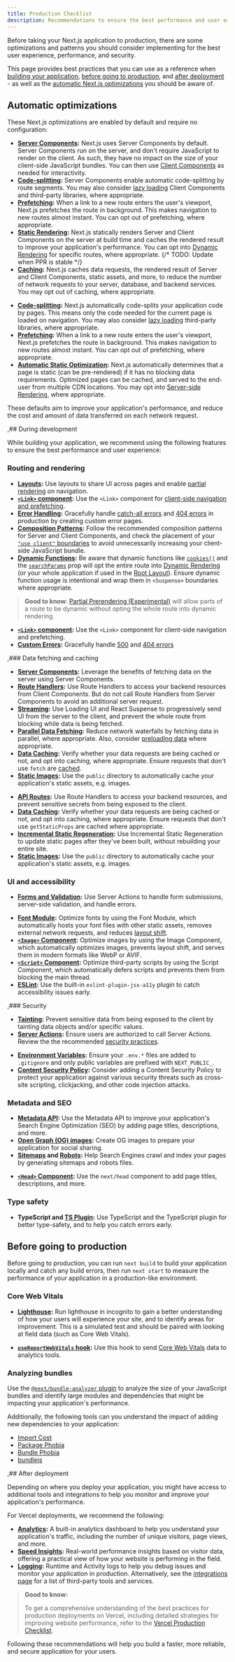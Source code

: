 ```yaml
---
title: Production Checklist
description: Recommendations to ensure the best performance and user experience before taking your Next.js application to production.
---
```


Before taking your Next.js application to production, there are some optimizations and patterns you should consider implementing for the best user experience, performance, and security.

This page provides best practices that you can use as a reference when [building your application](#during-development), [before going to production](#before-going-to-production), and [after deployment](#after-deployment) - as well as the [automatic Next.js optimizations](#automatic-optimizations) you should be aware of.

## Automatic optimizations

These Next.js optimizations are enabled by default and require no configuration:

<AppOnly>

- **[Server Components](/docs/app/building-your-application/rendering/server-components):** Next.js uses Server Components by default. Server Components run on the server, and don't require JavaScript to render on the client. As such, they have no impact on the size of your client-side JavaScript bundles. You can then use [Client Components](/docs/app/building-your-application/rendering/client-components) as needed for interactivity.
- **[Code-splitting](/docs/app/building-your-application/routing/linking-and-navigating#how-routing-and-navigation-works):** Server Components enable automatic code-splitting by route segments. You may also consider [lazy loading](/docs/app/building-your-application/optimizing/lazy-loading) Client Components and third-party libraries, where appropriate.
- **[Prefetching](/docs/app/building-your-application/routing/linking-and-navigating#2-prefetching):** When a link to a new route enters the user's viewport, Next.js prefetches the route in background. This makes navigation to new routes almost instant. You can opt out of prefetching, where appropriate.
- **[Static Rendering](/docs/app/building-your-application/rendering/server-components#static-rendering-default):** Next.js statically renders Server and Client Components on the server at build time and caches the rendered result to improve your application's performance. You can opt into [Dynamic Rendering](/docs/app/building-your-application/rendering/server-components#dynamic-rendering) for specific routes, where appropriate. {/* TODO: Update when PPR is stable */}
- **[Caching](/docs/app/building-your-application/caching):** Next.js caches data requests, the rendered result of Server and Client Components, static assets, and more, to reduce the number of network requests to your server, database, and backend services. You may opt out of caching, where appropriate.

</AppOnly>

<PagesOnly>

- **[Code-splitting](/docs/pages/building-your-application/routing/pages-and-layouts):** Next.js automatically code-splits your application code by pages. This means only the code needed for the current page is loaded on navigation. You may also consider [lazy loading](/docs/pages/building-your-application/optimizing/lazy-loading) third-party libraries, where appropriate.
- **[Prefetching](/docs/pages/api-reference/components/link#prefetch):** When a link to a new route enters the user's viewport, Next.js prefetches the route in background. This makes navigation to new routes almost instant. You can opt out of prefetching, where appropriate.
- **[Automatic Static Optimization](/docs/pages/building-your-application/rendering/automatic-static-optimization):** Next.js automatically determines that a page is static (can be pre-rendered) if it has no blocking data requirements. Optimized pages can be cached, and served to the end-user from multiple CDN locations. You may opt into [Server-side Rendering](/docs/pages/building-your-application/data-fetching/get-server-side-props), where appropriate.

</PagesOnly>

These defaults aim to improve your application's performance, and reduce the cost and amount of data transferred on each network request.

,## During development

While building your application, we recommend using the following features to ensure the best performance and user experience:

### Routing and rendering

<AppOnly>

- **[Layouts](/docs/app/building-your-application/routing/layouts-and-templates#layouts):** Use layouts to share UI across pages and enable [partial rendering](/docs/app/building-your-application/routing/linking-and-navigating#4-partial-rendering) on navigation.
- **[`<Link>` component](/docs/app/building-your-application/routing/linking-and-navigating#link-component):** Use the `<Link>` component for [client-side navigation and prefetching](/docs/app/building-your-application/routing/linking-and-navigating#how-routing-and-navigation-works).
- **[Error Handling](/docs/app/building-your-application/routing/error-handling):** Gracefully handle [catch-all errors](/docs/app/building-your-application/routing/error-handling) and [404 errors](/docs/app/api-reference/file-conventions/not-found) in production by creating custom error pages.
- **[Composition Patterns](/docs/app/building-your-application/rendering/composition-patterns):** Follow the recommended composition patterns for Server and Client Components, and check the placement of your [`"use client"` boundaries](/docs/app/building-your-application/rendering/composition-patterns#moving-client-components-down-the-tree) to avoid unnecessarily increasing your client-side JavaScript bundle.
- **[Dynamic Functions](/docs/app/building-your-application/rendering/server-components#dynamic-functions):** Be aware that dynamic functions like [`cookies()`](/docs/app/api-reference/functions/cookies) and the [`searchParams`](/docs/app/api-reference/file-conventions/page#searchparams-optional) prop will opt the entire route into [Dynamic Rendering](/docs/app/building-your-application/rendering/server-components#dynamic-rendering) (or your whole application if used in the [Root Layout](/docs/app/building-your-application/routing/layouts-and-templates#root-layout-required)). Ensure dynamic function usage is intentional and wrap them in `<Suspense>` boundaries where appropriate.

> **Good to know**: [Partial Prerendering (Experimental)](/blog/next-14#partial-prerendering-preview) will allow parts of a route to be dynamic without opting the whole route into dynamic rendering.

</AppOnly>

<PagesOnly>

- **[`<Link>` component](/docs/pages/building-your-application/routing/linking-and-navigating):** Use the `<Link>` component for client-side navigation and prefetching.
- **[Custom Errors](/docs/pages/building-your-application/routing/custom-error):** Gracefully handle [500](/docs/pages/building-your-application/routing/custom-error#500-page) and [404 errors](/docs/pages/building-your-application/routing/custom-error#404-page)

</PagesOnly>

,### Data fetching and caching

<AppOnly>

- **[Server Components](/docs/app/building-your-application/data-fetching/patterns#fetching-data-on-the-server):** Leverage the benefits of fetching data on the server using Server Components.
- **[Route Handlers](/docs/app/building-your-application/routing/route-handlers):** Use Route Handlers to access your backend resources from Client Components. But do not call Route Handlers from Server Components to avoid an additional server request.
- **[Streaming](/docs/app/building-your-application/routing/loading-ui-and-streaming):** Use Loading UI and React Suspense to progressively send UI from the server to the client, and prevent the whole route from blocking while data is being fetched.
- **[Parallel Data Fetching](/docs/app/building-your-application/data-fetching/patterns#parallel-and-sequential-data-fetching):** Reduce network waterfalls by fetching data in parallel, where appropriate. Also, consider [preloading data](/docs/app/building-your-application/data-fetching/patterns#preloading-data) where appropriate.
- **[Data Caching](/docs/app/building-your-application/caching#data-cache):** Verify whether your data requests are being cached or not, and opt into caching, where appropriate. Ensure requests that don't use `fetch` are [cached](/docs/app/api-reference/functions/unstable_cache).
- **[Static Images](/docs/app/building-your-application/optimizing/static-assets):** Use the `public` directory to automatically cache your application's static assets, e.g. images.

</AppOnly>

<PagesOnly>

- **[API Routes](/docs/pages/building-your-application/routing/api-routes):** Use Route Handlers to access your backend resources, and prevent sensitive secrets from being exposed to the client.
- **[Data Caching](/docs/pages/building-your-application/data-fetching/get-static-props):** Verify whether your data requests are being cached or not, and opt into caching, where appropriate. Ensure requests that don't use `getStaticProps` are cached where appropriate.
- **[Incremental Static Regeneration](/docs/pages/building-your-application/data-fetching/incremental-static-regeneration):** Use Incremental Static Regeneration to update static pages after they've been built, without rebuilding your entire site.
- **[Static Images](/docs/pages/building-your-application/optimizing/static-assets):** Use the `public` directory to automatically cache your application's static assets, e.g. images.

</PagesOnly>

### UI and accessibility

<AppOnly>

- **[Forms and Validation](/docs/app/building-your-application/data-fetching/server-actions-and-mutations#forms):** Use Server Actions to handle form submissions, server-side validation, and handle errors.

</AppOnly>

- **[Font Module](/docs/app/building-your-application/optimizing/fonts):** Optimize fonts by using the Font Module, which automatically hosts your font files with other static assets, removes external network requests, and reduces [layout shift](https://web.dev/articles/cls).
- **[`<Image>` Component](/docs/app/building-your-application/optimizing/images):** Optimize images by using the Image Component, which automatically optimizes images, prevents layout shift, and serves them in modern formats like WebP or AVIF.
- **[`<Script>` Component](/docs/app/building-your-application/optimizing/scripts):** Optimize third-party scripts by using the Script Component, which automatically defers scripts and prevents them from blocking the main thread.
- **[ESLint](/docs/architecture/accessibility#linting):** Use the built-in `eslint-plugin-jsx-a11y` plugin to catch accessibility issues early.

,### Security

<AppOnly>

- **[Tainting](/docs/app/building-your-application/data-fetching/patterns#preventing-sensitive-data-from-being-exposed-to-the-client):** Prevent sensitive data from being exposed to the client by tainting data objects and/or specific values.
- **[Server Actions](/docs/app/building-your-application/data-fetching/server-actions-and-mutations#authentication-and-authorization):** Ensure users are authorized to call Server Actions. Review the the recommended [security practices](/blog/security-nextjs-server-components-actions).

</AppOnly>

- **[Environment Variables](/docs/app/building-your-application/configuring/environment-variables):** Ensure your `.env.*` files are added to `.gitignore` and only public variables are prefixed with `NEXT_PUBLIC_`.
- **[Content Security Policy](/docs/app/building-your-application/configuring/content-security-policy):** Consider adding a Content Security Policy to protect your application against various security threats such as cross-site scripting, clickjacking, and other code injection attacks.

### Metadata and SEO

<AppOnly>

- **[Metadata API](/docs/app/building-your-application/optimizing/metadata):** Use the Metadata API to improve your application's Search Engine Optimization (SEO) by adding page titles, descriptions, and more.
- **[Open Graph (OG) images](/docs/app/api-reference/file-conventions/metadata/opengraph-image):** Create OG images to prepare your application for social sharing.
- **[Sitemaps](/docs/app/api-reference/functions/generate-sitemaps) and [Robots](/docs/app/api-reference/file-conventions/metadata/robots):** Help Search Engines crawl and index your pages by generating sitemaps and robots files.

</AppOnly>

<PagesOnly>

- **[`<Head>` Component](/docs/pages/api-reference/components/head):** Use the `next/head` component to add page titles, descriptions, and more.

</PagesOnly>

### Type safety

- **TypeScript and [TS Plugin](/docs/app/building-your-application/configuring/typescript):** Use TypeScript and the TypeScript plugin for better type-safety, and to help you catch errors early.

## Before going to production

Before going to production, you can run `next build` to build your application locally and catch any build errors, then run `next start` to measure the performance of your application in a production-like environment.

### Core Web Vitals

- **[Lighthouse](https://developers.google.com/web/tools/lighthouse):** Run lighthouse in incognito to gain a better understanding of how your users will experience your site, and to identify areas for improvement. This is a simulated test and should be paired with looking at field data (such as Core Web Vitals).

<AppOnly>

- **[`useReportWebVitals` hook](/docs/app/api-reference/functions/use-report-web-vitals):** Use this hook to send [Core Web Vitals](https://web.dev/articles/vitals) data to analytics tools.

</AppOnly>

### Analyzing bundles

Use the [`@next/bundle-analyzer` plugin](/docs/app/building-your-application/optimizing/bundle-analyzer) to analyze the size of your JavaScript bundles and identify large modules and dependencies that might be impacting your application's performance.

Additionally, the following tools can you understand the impact of adding new dependencies to your application:

- [Import Cost](https://marketplace.visualstudio.com/items?itemName=wix.vscode-import-cost)
- [Package Phobia](https://packagephobia.com/)
- [Bundle Phobia](https://bundlephobia.com/)
- [bundlejs](https://bundlejs.com/)

,## After deployment

Depending on where you deploy your application, you might have access to additional tools and integrations to help you monitor and improve your application's performance.

For Vercel deployments, we recommend the following:

- **[Analytics](https://vercel.com/analytics?utm_source=next-site&utm_campaign=nextjs-docs&utm_medium=docs):** A built-in analytics dashboard to help you understand your application's traffic, including the number of unique visitors, page views, and more.
- **[Speed Insights](https://vercel.com/docs/speed-insights?utm_source=next-site&utm_campaign=nextjs-docs&utm_medium=docs):** Real-world performance insights based on visitor data, offering a practical view of how your website is performing in the field.
- **[Logging](https://vercel.com/docs/observability/runtime-logs?utm_source=next-site&utm_campaign=nextjs-docs&utm_medium=docs):** Runtime and Activity logs to help you debug issues and monitor your application in production. Alternatively, see the [integrations page](https://vercel.com/integrations?utm_source=next-site&utm_campaign=nextjs-docs&utm_medium=docs) for a list of third-party tools and services.

> **Good to know:**
>
> To get a comprehensive understanding of the best practices for production deployments on Vercel, including detailed strategies for improving website performance, refer to the [Vercel Production Checklist](https://vercel.com/docs/production-checklist?utm_source=next-site&utm_campaign=nextjs-docs&utm_medium=docs).

Following these recommendations will help you build a faster, more reliable, and secure application for your users.
